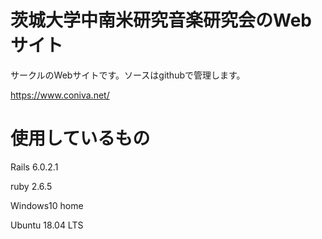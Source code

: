 # 茨城大学中南米研究音楽研究会のWebサイト
サークルのWebサイトです。ソースはgithubで管理します。

https://www.coniva.net/

# 使用しているもの
Rails 6.0.2.1

ruby 2.6.5

Windows10 home

Ubuntu 18.04 LTS
